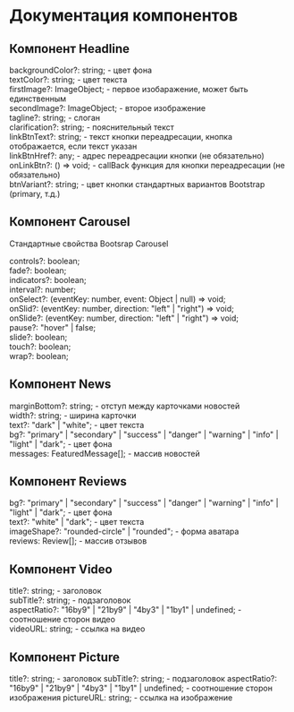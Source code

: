 # Документация компонентов

## Компонент Headline

backgroundColor?: string; - цвет фона <br />
textColor?: string; - цвет текста <br />
firstImage?: ImageObject; - первое изобаражение, может быть единственным <br />
secondImage?: ImageObject; - второе изображение <br />
tagline?: string; - слоган <br />
clarification?: string; - пояснительный текст <br />
linkBtnText?: string; - текст кнопки переадресации, кнопка отображается, если текст указан <br />
linkBtnHref?: any; - адрес переадресации кнопки (не обязательно) <br />
onLinkBtn?: () => void; - callBack функция для кнопки переадресации (не обязательно) <br />
btnVariant?: string; - цвет кнопки стандартных вариантов Bootstrap (primary, т.д.) <br />

## Компонент Carousel

Стандартные свойства Bootsrap Carousel

controls?: boolean; <br />
fade?: boolean; <br />
indicators?: boolean; <br />
interval?: number; <br />
onSelect?: (eventKey: number, event: Object | null) => void; <br />
onSlid?: (eventKey: number, direction: "left" | "right") => void; <br />
onSlide?: (eventKey: number, direction: "left" | "right") => void; <br />
pause?: "hover" | false; <br />
slide?: boolean; <br />
touch?: boolean; <br />
wrap?: boolean; <br />

## Компонент News

marginBottom?: string; - отступ между карточками новостей <br />
width?: string; - ширина карточки <br />
text?: "dark" | "white"; - цвет текста <br />
bg?: "primary" | "secondary" | "success" | "danger" | "warning" | "info" | "light" | "dark"; - цвет фона <br />
messages: FeaturedMessage[]; - массив новостей <br />

## Компонент Reviews

bg?: "primary" | "secondary" | "success" | "danger" | "warning" | "info" | "light" | "dark"; - цвет фона <br />
text?: "white" | "dark"; - цвет текста <br />
imageShape?: "rounded-circle" | "rounded"; - форма аватара <br />
reviews: Review[]; - массив отзывов <br />

## Компонент Video

title?: string; - заголовок <br />
subTitle?: string; - подзаголовок <br />
aspectRatio?: "16by9" | "21by9" | "4by3" | "1by1" | undefined; - соотношение сторон видео <br />
videoURL: string; - ссылка на видео <br />

## Компонент Picture

title?: string; - заголовок
subTitle?: string; - подзаголовок
aspectRatio?: "16by9" | "21by9" | "4by3" | "1by1" | undefined; - соотношение сторон изображения
pictureURL: string; - ссылка на изображение
